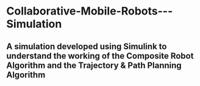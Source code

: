# Collaborative-Mobile-Robots---Simulation
## A simulation developed using Simulink to understand the working of the Composite Robot Algorithm and the Trajectory &amp; Path Planning Algorithm
